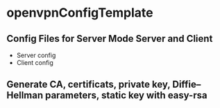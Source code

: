 # openvpnConfigTemplate

## Config Files for Server Mode Server and Client

- Server config
- Client config

## Generate CA, certificats, private key, Diffie–Hellman parameters, static key with easy-rsa
